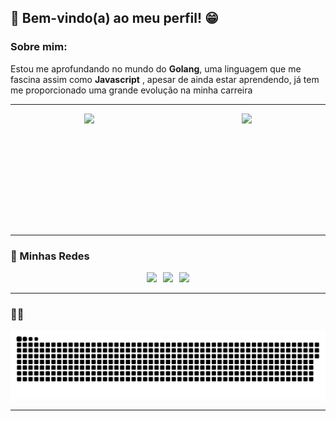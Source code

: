 ## 👋 Bem-vindo(a) ao meu perfil! 😁

### Sobre mim:

Estou me aprofundando no mundo do **Golang**, uma linguagem que me fascina assim como **Javascript** , apesar de ainda estar aprendendo, já tem me proporcionado uma grande evolução na minha carreira

---

<div style="display: flex; flex-direction: row; align-items: center; justify-content: space-around;">
  <img height="180em" src="https://github-readme-stats.vercel.app/api?username=MWismeck&show_icons=true&theme=tokyonight&include_all_commits=true&count_private=true"/>
  <img height="180em" src="https://github-readme-stats.vercel.app/api/top-langs/?username=MWismeck&layout=compact&langs_count=6&theme=tokyonight"/>
</div>

---

### 🚀 Minhas Redes 

<div style="display: flex; justify-content: center; gap: 10px;">
  <a href="https://instagram.com/MWismecke" target="_blank">
    <img src="https://img.shields.io/badge/-Instagram-%23E4405F?style=for-the-badge&logo=instagram&logoColor=white" />
  </a> 
  <a href="mailto:wismeck12@gmail.com">
    <img src="https://img.shields.io/badge/-Gmail-%23333?style=for-the-badge&logo=gmail&logoColor=white" />
  </a>
  <a href="https://www.linkedin.com/in/" target="_blank">
    <img src="https://img.shields.io/badge/-LinkedIn-%230077B5?style=for-the-badge&logo=linkedin&logoColor=white" />
  </a>
</div>

---

###  👢🐍 

<picture>
  <source media="(prefers-color-scheme: dark)" srcset="dist/github-snake-dark.svg" />
  <source media="(prefers-color-scheme: light)" srcset="dist/github-snake.svg" />
  <img alt="github-snake" src="dist/github-snake.svg" />
</picture>


---
